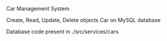 Car Management System

Create, Read, Update, Delete objects Car on MySQL database

Database code present in ./src/services/cars